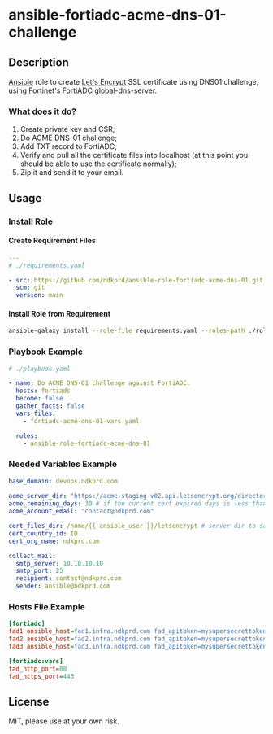 # ansible-fortiadc-acme-dns-01-challenge

## Description

[Ansible](https://www.ansible.com) role to create [Let's Encrypt](https://letsencrypt.org/docs/client-options/) SSL certificate using DNS01 challenge, using [Fortinet's FortiADC](https://www.fortinet.com/products/application-delivery-controller/fortiadc) global-dns-server.

### What does it do?

1. Create private key and CSR;
2. Do ACME DNS-01 challenge;
3. Add TXT record to FortiADC;
4. Verify and pull all the certificate files into localhost (at this point you should be able to use the certificate normally);
5. Zip it and send it to your email.

## Usage

### Install Role

#### Create Requirement Files

```yaml
---
# ./requirements.yaml

- src: https://github.com/ndkprd/ansible-role-fortiadc-acme-dns-01.git
  scm: git
  version: main
```

#### Install Role from Requirement

```bash
ansible-galaxy install --role-file requirements.yaml --roles-path ./roles --force
```

### Playbook Example

```yaml
# ./playbook.yaml

- name: Do ACME DNS-01 challenge against FortiADC.
  hosts: fortiadc
  become: false
  gather_facts: false
  vars_files:
    - fortiadc-acme-dns-01-vars.yaml

  roles:
    - ansible-role-fortiadc-acme-dns-01
```

### Needed Variables Example

```yaml
base_domain: devops.ndkprd.com
  
acme_server_dir: "https://acme-staging-v02.api.letsencrypt.org/directory" # ACME directory to be used
acme_remaining_days: 30 # if the current cert expired days is less than this, then renew
acme_account_email: "contact@ndkprd.com"

cert_files_dir: /home/{{ ansible_user }}/letsencrypt # server dir to save the cert files
cert_country_id: ID
cert_org_name: ndkprd.com

collect_mail:
  smtp_server: 10.10.10.10
  smtp_port: 25
  recipient: contact@ndkprd.com
  sender: ansible@ndkprd.com
```

### Hosts File Example
```ini
[fortiadc]
fad1 ansible_host=fad1.infra.ndkprd.com fad_apitoken=mysupersecrettoken1 fad_vdom=root
fad2 ansible_host=fad2.infra.ndkprd.com fad_apitoken=mysupersecrettoken2 fad_vdom=root
fad3 ansible_host=fad3.infra.ndkprd.com fad_apitoken=mysupersecrettoken3 fad_vdom=root

[fortiadc:vars]
fad_http_port=80
fad_https_port=443
```

## License

MIT, please use at your own risk.


